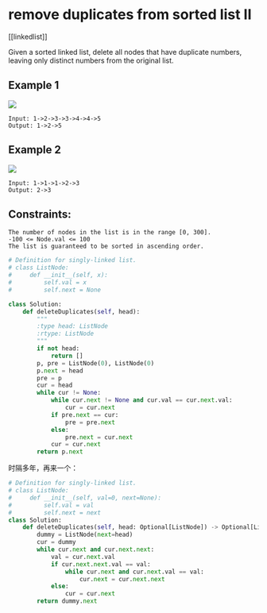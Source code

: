 # remove duplicates from sorted list II

[[linkedlist]]

Given a sorted linked list, delete all nodes that have duplicate numbers, leaving only distinct numbers from the original list.

## Example 1

![](https://assets.leetcode.com/uploads/2021/01/04/linkedlist1.jpg)

```text
Input: 1->2->3->3->4->4->5
Output: 1->2->5
```

## Example 2

![](https://assets.leetcode.com/uploads/2021/01/04/linkedlist2.jpg)

```text
Input: 1->1->1->2->3
Output: 2->3
```

## Constraints:

```text
The number of nodes in the list is in the range [0, 300].
-100 <= Node.val <= 100
The list is guaranteed to be sorted in ascending order.
```

```python
# Definition for singly-linked list.
# class ListNode:
#     def __init__(self, x):
#         self.val = x
#         self.next = None

class Solution:
    def deleteDuplicates(self, head):
        """
        :type head: ListNode
        :rtype: ListNode
        """
        if not head:
            return []
        p, pre = ListNode(0), ListNode(0)
        p.next = head
        pre = p
        cur = head
        while cur != None:
            while cur.next != None and cur.val == cur.next.val:
                cur = cur.next
            if pre.next == cur:
                pre = pre.next
            else:
                pre.next = cur.next
            cur = cur.next
        return p.next
```

时隔多年，再来一个：

```python
# Definition for singly-linked list.
# class ListNode:
#     def __init__(self, val=0, next=None):
#         self.val = val
#         self.next = next
class Solution:
    def deleteDuplicates(self, head: Optional[ListNode]) -> Optional[ListNode]:
        dummy = ListNode(next=head)
        cur = dummy
        while cur.next and cur.next.next:
            val = cur.next.val
            if cur.next.next.val == val:
                while cur.next and cur.next.val == val:
                    cur.next = cur.next.next
            else:
                cur = cur.next
        return dummy.next
```
